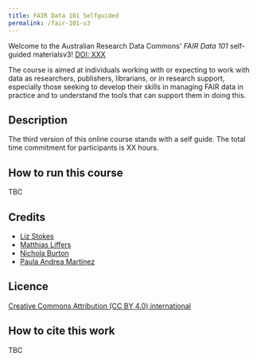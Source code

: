 ```yaml
---
title: FAIR Data 101 Selfguided
permalink: /fair-101-v3
---
```


Welcome to the Australian Research Data Commons' *FAIR Data 101* self-guided materialsv3!
[DOI: XXX](https://doi.org/XXX)

The course is aimed at individuals working with or expecting to work with data as researchers, publishers, librarians, or in research support, especially those seeking to develop their skills in managing FAIR data in practice and to understand the tools that can support them in doing this.

## Description
The third version of this online course stands with a self guide. The total time commitment for participants is XX hours.

## How to run this course
TBC


## Credits

* [Liz Stokes](https://orcid.org/0000-0002-2973-5647)
* [Matthias Liffers](https://orcid.org/0000-0002-3639-2080)
* [Nichola Burton](https://orcid.org/0000-0003-4470-4846)
* [Paula Andrea Martinez](https://orcid.org/org/0000-0002-8990-1985)

## Licence
[Creative Commons Attribution (CC BY 4.0) international](/LICENCE)

## How to cite this work
TBC
